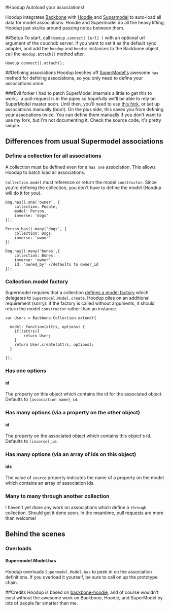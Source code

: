 #Hoodup
Autoload your associations!

Hoodup integrates [Backbone](http://backbonejs.com) with [Hoodie](http://http://hood.ie/) and [Supermodel](http://pathable.github.io/supermodel/) to auto-load all data for model associations. Hoodie and Supermodel do all the heavy lifting; Hoodup just skulks around passing notes between them.

##Setup
To start, call `Hoodup.connect( [url] )` with an optional url argument of the couchdb server. If you want to set it as the default sync adapter, and add the `hoodup` and `hoodie` instances to the Backbone object, call the `Hoodup.attach()` method after.

```
Hoodup.connect().attach();
```

##Defining associations
Hoodup leeches off [SuperModel's](http://pathable.github.io/supermodel/) awesome `has` method for defining associations, so you only need to define your associations once. 

###Evil forker
I had to patch SuperModel internals a little to get this to work... a pull-request is in the pipes so hopefully we'll be able to rely on SuperModel master soon.  Until then, you'll need to use [this fork](https://github.com/andru/supermodel/), or set up associations manually (boo!).
On the plus side, this saves you from defining your assocations twice.  You can define them manually if you don't want to use my fork, but I'm not documenting it. Check the source code, it's pretty simple.




## Differences from usual Supermodel associations

### Define a collection for all associations
A collection must be defined even for a `has one` association. This allows Hoodup to batch load all associations.

`Collection.model` must reference or return the model `constructor`. Since you're defining the collection, you don't have to define the model (Hoodup will do it for you).
```
Dog.has().one('owner', {
	collection: People,
	model: Person,
	inverse: 'dogs'
});

Person.has().many('dogs', {
	collection: Dogs,
	inverse: 'owner'
})

Dog.has().many('bones',{
	collection: Bones,
	inverse: 'owner',
	id: 'owned_by' //defaults to owner_id
});
```

### Collection.model factory
Supermodel requires that a collection [defines a model factory](http://pathable.github.io/supermodel/#model.create) which delegates to `Supermodel.Model.create`. Hoodup piles on an additional requirement (sorry): if the factory is called without arguments, it should return the model `constructor` rather than an instance.

```
var Users = Backbone.Collection.extend({

  model: function(attrs, options) {
  	if(!attrs){
  		return User;
  	}
    return User.create(attrs, options);
  }

});
``` 

### Has one options
#### id
The property on this object which contains the id for the associated object. Defaults to `[association name]_id`.

### Has many options (via a property on the other object)
#### id
The property on the associated object which contains this object's id. Defaults to `[inverse]_id`.

### Has many options (via an array of ids on this object)
#### ids
The value of `source` property indicates the name of a property on the model which contains an array of association ids.

### Many to many through another collection
I haven't yet done any work on associations which define a `through` collection. Should get it done soon. In the meantime, pull requests are more than welcome!


## Behind the scenes
### Overloads
#### Supermodel.Model.has
Hoodup overloads `Supermodel.Model.has` to peek in on the association definitions. If you overload it yourself, be sure to call on up the prototype chain.



##Credits
Hoodup is based on [backbone-hoodie](https://github.com/hoodiehq/backbone-hoodie), and of course wouldn't exist without the awesome work on Backbone, Hoodie, and SuperModel by lots of people far smarter than me.